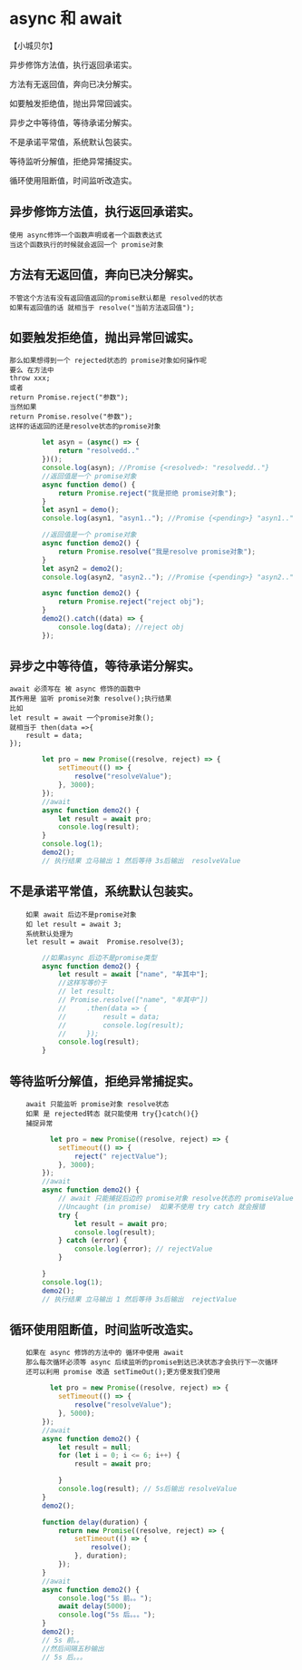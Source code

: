 # async 和 await
【小城贝尔】

异步修饰方法值，执行返回承诺实。

方法有无返回值，奔向已决分解实。

如要触发拒绝值，抛出异常回诚实。

异步之中等待值，等待承诺分解实。

不是承诺平常值，系统默认包装实。

等待监听分解值，拒绝异常捕捉实。

循环使用阻断值，时间监听改造实。


## 异步修饰方法值，执行返回承诺实。
    使用 async修饰一个函数声明或者一个函数表达式
    当这个函数执行的时候就会返回一个 promise对象
## 方法有无返回值，奔向已决分解实。
    不管这个方法有没有返回值返回的promise默认都是 resolved的状态
    如果有返回值的话 就相当于 resolve("当前方法返回值");
## 如要触发拒绝值，抛出异常回诚实。
    那么如果想得到一个 rejected状态的 promise对象如何操作呢
    要么 在方法中 
    throw xxx;
    或者
    return Promise.reject("参数");  
    当然如果
    return Promise.resolve("参数");
    这样的话返回的还是resolve状态的promise对象
```js
        let asyn = (async() => {
            return "resolvedd.."
        })();
        console.log(asyn); //Promise {<resolved>: "resolvedd.."}
        //返回值是一个 promise对象
        async function demo() {
            return Promise.reject("我是拒绝 promise对象");
        }
        let asyn1 = demo();
        console.log(asyn1, "asyn1.."); //Promise {<pending>} "asyn1.."

        //返回值是一个 promise对象
        async function demo2() {
            return Promise.resolve("我是resolve promise对象");
        }
        let asyn2 = demo2();
        console.log(asyn2, "asyn2.."); //Promise {<pending>} "asyn2.."
```

```js
        async function demo2() {
            return Promise.reject("reject obj");
        }
        demo2().catch((data) => {
            console.log(data); //reject obj
        });
```
## 异步之中等待值，等待承诺分解实。
    await 必须写在 被 async 修饰的函数中
    其作用是 监听 promise对象 resolve();执行结果
    比如
    let result = await 一个promise对象();
    就相当于 then(data =>{
        result = data;
    }); 
```js
        let pro = new Promise((resolve, reject) => {
            setTimeout(() => {
                resolve("resolveValue");
            }, 3000);
        });
        //await 
        async function demo2() {
            let result = await pro;
            console.log(result);
        }
        console.log(1);
        demo2();
        // 执行结果 立马输出 1 然后等待 3s后输出  resolveValue
```
## 不是承诺平常值，系统默认包装实。
        如果 await 后边不是promise对象
        如 let result = await 3;
        系统默认处理为
        let result = await  Promise.resolve(3);
```js
        //如果async 后边不是promise类型
        async function demo2() {
            let result = await ["name", "牟其中"];
            //这样写等价于 
            // let result;
            // Promise.resolve(["name", "牟其中"])
            //     .then(data => {
            //         result = data;
            //         console.log(result);
            //     });
            console.log(result);
        }
```
## 等待监听分解值，拒绝异常捕捉实。
        await 只能监听 promise对象 resolve状态
        如果 是 rejected转态 就只能使用 try{}catch(){} 
        捕捉异常
```js
          let pro = new Promise((resolve, reject) => {
            setTimeout(() => {
                reject(" rejectValue");
            }, 3000);
        });
        //await 
        async function demo2() {
            // await 只能捕捉后边的 promise对象 resolve状态的 promiseValue
            //Uncaught (in promise)  如果不使用 try catch 就会报错
            try {
                let result = await pro;
                console.log(result);
            } catch (error) {
                console.log(error); // rejectValue
            }

        }
        console.log(1);
        demo2();
        // 执行结果 立马输出 1 然后等待 3s后输出  rejectValue
```
## 循环使用阻断值，时间监听改造实。
        如果在 async 修饰的方法中的 循环中使用 await
        那么每次循环必须等 async 后续监听的promise到达已决状态才会执行下一次循环
        还可以利用 promise 改造 setTimeOut();更方便发我们使用
```js
          let pro = new Promise((resolve, reject) => {
            setTimeout(() => {
                resolve("resolveValue");
            }, 5000);
        });
        //await 
        async function demo2() {
            let result = null;
            for (let i = 0; i <= 6; i++) {
                result = await pro;

            }
            console.log(result); // 5s后输出 resolveValue
        }
        demo2();
```

```js
        function delay(duration) {
            return new Promise((resolve, reject) => {
                setTimeout(() => {
                    resolve();
                }, duration);
            });
        }
        //await 
        async function demo2() {
            console.log("5s 前。。");
            await delay(5000);
            console.log("5s 后。。。");
        }
        demo2();
        // 5s 前。。 
        //然后间隔五秒输出
        // 5s 后。。。
```